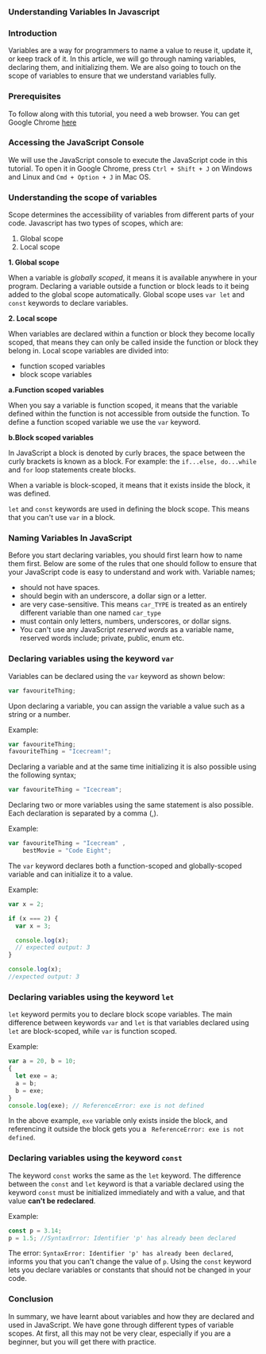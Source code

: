 ### Understanding Variables In Javascript

### Introduction
Variables are a way for programmers to name a value to reuse it, update it, or keep track of it.
In this article, we will go through naming variables, declaring them, and initializing them.
We are also going to touch on the scope of variables to ensure that we understand variables fully.

### Prerequisites
To follow along with this tutorial, you need a web browser. You can get Google Chrome [here](https://www.google.com/chrome/)

### Accessing the JavaScript Console
We will use the JavaScript console to execute the JavaScript code in this tutorial. To open it in Google Chrome, press `Ctrl + Shift + J` on Windows and Linux and `Cmd + Option + J` in Mac OS.

### Understanding the scope of variables
Scope determines the accessibility of variables from different parts of your code.
Javascript has two types of scopes, which are:
1. Global scope
2. Local scope

**1. Global scope**

When a variable is *globally scoped*, it means it is available anywhere in your program. 
Declaring a variable outside a function or block leads to it being added to the global scope automatically.
Global scope uses `var let` and `const` keywords to declare variables.

**2. Local scope**

When variables are declared within a function or block they become locally scoped, that means they can only be called inside the function or block they belong in.
Local scope variables are divided into:
- function scoped variables
- block scope variables

**a.Function scoped variables**

When you say a variable is function scoped, it means that the variable defined within the function is not accessible from outside the function.
To define a function scoped variable we use the `var` keyword.


**b.Block scoped variables**

In JavaScript a block is denoted by curly braces, the space between the curly brackets is known as a block.
For example: the `if...else, do...while` and `for` loop statements create blocks.

When a variable is block-scoped, it means that it exists inside the block, it was defined.

`let` and `const` keywords are used in defining the block scope.
This means that you can't use `var` in a block. 

### Naming Variables In JavaScript
Before you start declaring variables, you should first learn how to name them first. Below are some of the rules that one should follow to ensure that your JavaScript code is easy to understand and work with. Variable names;
- should not have spaces.
- should begin with an underscore, a dollar sign or a letter.
- are very case-sensitive. This means `car_TYPE` is treated as an entirely different variable than one named `car_type`
- must contain only letters, numbers, underscores, or dollar signs.
- You can't use any JavaScript *reserved words* as a variable name, reserved words include; private, public, enum etc.

### Declaring variables using the keyword `var`

Variables can be declared using the `var` keyword as shown below:

```javascript
var favouriteThing;
```
Upon declaring a variable, you can assign the variable a value such as a string or a number.

Example:
```javascript
var favouriteThing;
favouriteThing = "Icecream!";
```
Declaring a variable and at the same time initializing it is also possible using the following syntax;
```javascript
var favouriteThing = "Icecream";
```
Declaring two or more variables using the same statement is also possible.
Each declaration is separated by a comma (,).

Example:
```javascript
var favouriteThing = "Icecream" ,
    bestMovie = "Code Eight";
```

The `var` keyword declares both a function-scoped and globally-scoped variable and can initialize it to a value.

Example:
```javascript
var x = 2;

if (x === 2) {
  var x = 3;

  console.log(x);
  // expected output: 3
}

console.log(x);
//expected output: 3
```

### Declaring variables using the keyword `let`

`let` keyword permits you to declare block scope variables.
The main difference between keywords `var` and `let` is that variables declared using `let` are block-scoped, while `var` is function scoped.

Example:
```javascript
var a = 20, b = 10;
{
  let exe = a;
  a = b;
  b = exe;
}
console.log(exe); // ReferenceError: exe is not defined
```
In the above example, `exe` variable only exists inside the block, and referencing it outside the block gets you a ` ReferenceError: exe is not defined`.

### Declaring variables using the keyword  `const`
The keyword `const` works the same as the `let` keyword. 
The difference between the `const` and `let` keyword is that a variable declared using the keyword `const` must be initialized immediately and with a value, and that value **can't be redeclared**. 

Example:
```javascript
const p = 3.14;
p = 1.5; //SyntaxError: Identifier 'p' has already been declared
```
The error: `SyntaxError: Identifier 'p' has already been declared`, informs you that you can't change the value of `p`. 
Using the `const` keyword lets you declare variables or constants that should not be changed in your code.

### Conclusion
In summary, we have learnt about variables and how they are declared and used in JavaScript.
We have gone through different types of variable scopes.  At first, all this may not be very clear, especially if you are a beginner, but you will get there with practice.